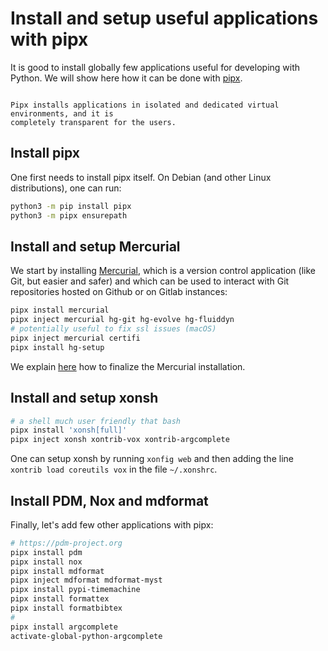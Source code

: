 # Install and setup useful applications with pipx

It is good to install globally few applications useful for developing with Python. We
will show here how it can be done with [pipx](https://github.com/pypa/pipx).

```{note}

Pipx installs applications in isolated and dedicated virtual environments, and it is
completely transparent for the users.

```

## Install pipx

One first needs to install pipx itself. On Debian (and other Linux distributions), one
can run:

```sh
python3 -m pip install pipx
python3 -m pipx ensurepath
```

## Install and setup Mercurial

We start by installing [Mercurial], which is a version control application (like Git, but
easier and safer) and which can be used to interact with Git repositories hosted on
Github or on Gitlab instances:

```sh
pipx install mercurial
pipx inject mercurial hg-git hg-evolve hg-fluiddyn
# potentially useful to fix ssl issues (macOS)
pipx inject mercurial certifi
pipx install hg-setup
```

We explain [here](../mercurial/install-setup.md) how to finalize the Mercurial
installation.

## Install and setup xonsh

```sh
# a shell much user friendly that bash
pipx install 'xonsh[full]'
pipx inject xonsh xontrib-vox xontrib-argcomplete
```

One can setup xonsh by running `xonfig web` and then adding the line
`xontrib load coreutils vox` in the file `~/.xonshrc`.

## Install PDM, Nox and mdformat

Finally, let's add few other applications with pipx:

```sh
# https://pdm-project.org
pipx install pdm
pipx install nox
pipx install mdformat
pipx inject mdformat mdformat-myst
pipx install pypi-timemachine
pipx install formattex
pipx install formatbibtex
#
pipx install argcomplete
activate-global-python-argcomplete
```

[mercurial]: https://www.mercurial-scm.org/
